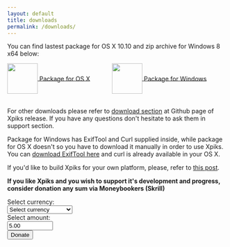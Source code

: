 ```yaml
---
layout: default
title: downloads
permalink: /downloads/
---
```


<article class="row">
<section class="small-12 large-8 columns page-content">

<p>
You can find lastest package for OS X 10.10 and zip archive for Windows 8 x64 below:
</p>

<div style="float: left; margin-right: 50px;">
<a href="https://github.com/Ribtoks/xpiks/releases/download/v1.0-beta.4/xpiks-qt-v1.0-beta.4.2.dmg">
<div>
<img src="{{site.url}}/images/os_x_installer.jpg" style="vertical-align: middle;width:70px;" />
<span style="vertical-align: middle;">Package for OS X</span>
</div>
</a>
</div>
<div>
<a href="https://github.com/Ribtoks/xpiks/releases/download/v1.0-beta.4/xpiks-qt-v1.0-beta.4.2.zip">
<div><img src="{{site.url}}/images/windows_installer.jpg" style="vertical-align: middle;width:70px;" />
<span style="vertical-align: middle;">Package for Windows</span>
</div>
</a>
</div>
<br />
<p>
For other downloads please refer to <a href="https://github.com/Ribtoks/xpiks/releases/tag/v1.0-beta.4">download section</a> at Github page of Xpiks release. If you have any questions don't hesitate to ask them in support section.
</p>
<p>
Package for Windows has ExifTool and Curl supplied inside, while package for OS X doesn't so you have to download it manually in order to use Xpiks. You can <a href="http://owl.phy.queensu.ca/%7Ephil/exiftool/">download ExifTool here</a> and curl is already available in your OS X.
</p>
<p>
If you'd like to build Xpiks for your own platform, please, refer to <a href="{{site.url}}/blog/2014/building-xpiks-alone">this post</a>.
</p>
<p>
<strong>If you like Xpiks and you wish to support it's development and progress, consider donation any sum via Moneybookers (Skrill)</strong>
</p>
<form action="https://www.moneybookers.com/app/payment.pl" method="post" target="_blank">
    <input type="hidden" name="pay_to_email" value="kushnirTV@gmail.com" />
    <input type="hidden" name="language" value="EN" />
    Select currency:
    <br />
    <select name="currency" size="1" style="width: 150px">
    <option />Select currency
    <option value="USD" />US dollar
    <option value="GBP" />GB pound
    <option value="EUR" />Euro
    <option value="JPY" />Yen
    <option value="CAD" />Canadian $
    <option value="AUD" />Australian $
    </select><br />
     Select amount:<br />
     <input type="text" name="amount" value="5.00" size="10" /><br />
    <input type="submit" value="Donate" />
    <input type="hidden" name="detail1_description" value="Donate to support Xpiks development" />
<input type="hidden" name="detail1_text" value="donate to support Xpiks development" />
    </form>
</section>
</article>
